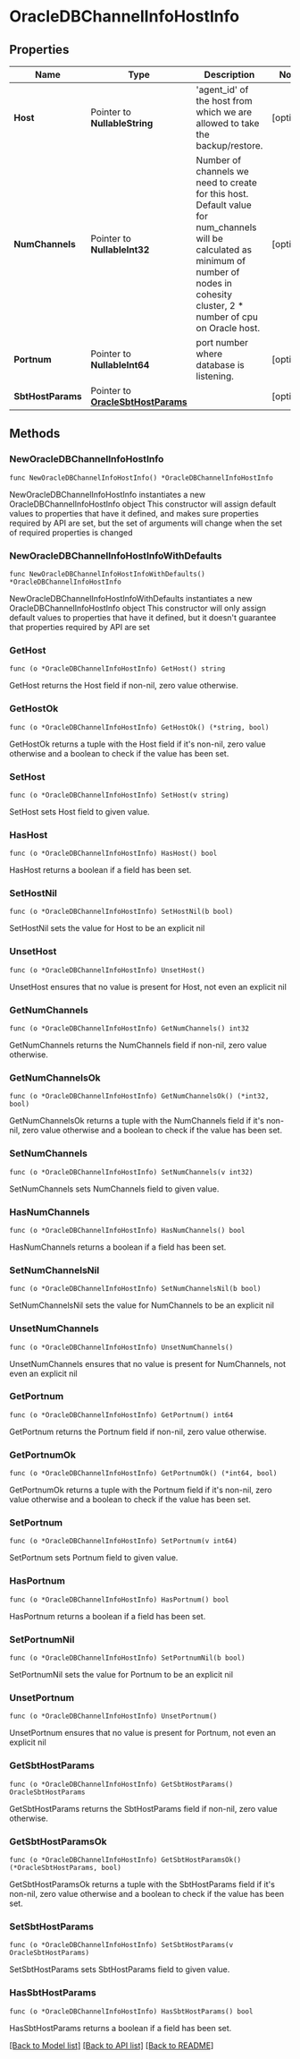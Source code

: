 # OracleDBChannelInfoHostInfo

## Properties

Name | Type | Description | Notes
------------ | ------------- | ------------- | -------------
**Host** | Pointer to **NullableString** | &#39;agent_id&#39; of the host from which we are allowed to take the backup/restore. | [optional] 
**NumChannels** | Pointer to **NullableInt32** | Number of channels we need to create for this host. Default value for num_channels will be calculated as minimum of number of nodes in cohesity cluster, 2 * number of cpu on Oracle host. | [optional] 
**Portnum** | Pointer to **NullableInt64** | port number where database is listening. | [optional] 
**SbtHostParams** | Pointer to [**OracleSbtHostParams**](OracleSbtHostParams.md) |  | [optional] 

## Methods

### NewOracleDBChannelInfoHostInfo

`func NewOracleDBChannelInfoHostInfo() *OracleDBChannelInfoHostInfo`

NewOracleDBChannelInfoHostInfo instantiates a new OracleDBChannelInfoHostInfo object
This constructor will assign default values to properties that have it defined,
and makes sure properties required by API are set, but the set of arguments
will change when the set of required properties is changed

### NewOracleDBChannelInfoHostInfoWithDefaults

`func NewOracleDBChannelInfoHostInfoWithDefaults() *OracleDBChannelInfoHostInfo`

NewOracleDBChannelInfoHostInfoWithDefaults instantiates a new OracleDBChannelInfoHostInfo object
This constructor will only assign default values to properties that have it defined,
but it doesn't guarantee that properties required by API are set

### GetHost

`func (o *OracleDBChannelInfoHostInfo) GetHost() string`

GetHost returns the Host field if non-nil, zero value otherwise.

### GetHostOk

`func (o *OracleDBChannelInfoHostInfo) GetHostOk() (*string, bool)`

GetHostOk returns a tuple with the Host field if it's non-nil, zero value otherwise
and a boolean to check if the value has been set.

### SetHost

`func (o *OracleDBChannelInfoHostInfo) SetHost(v string)`

SetHost sets Host field to given value.

### HasHost

`func (o *OracleDBChannelInfoHostInfo) HasHost() bool`

HasHost returns a boolean if a field has been set.

### SetHostNil

`func (o *OracleDBChannelInfoHostInfo) SetHostNil(b bool)`

 SetHostNil sets the value for Host to be an explicit nil

### UnsetHost
`func (o *OracleDBChannelInfoHostInfo) UnsetHost()`

UnsetHost ensures that no value is present for Host, not even an explicit nil
### GetNumChannels

`func (o *OracleDBChannelInfoHostInfo) GetNumChannels() int32`

GetNumChannels returns the NumChannels field if non-nil, zero value otherwise.

### GetNumChannelsOk

`func (o *OracleDBChannelInfoHostInfo) GetNumChannelsOk() (*int32, bool)`

GetNumChannelsOk returns a tuple with the NumChannels field if it's non-nil, zero value otherwise
and a boolean to check if the value has been set.

### SetNumChannels

`func (o *OracleDBChannelInfoHostInfo) SetNumChannels(v int32)`

SetNumChannels sets NumChannels field to given value.

### HasNumChannels

`func (o *OracleDBChannelInfoHostInfo) HasNumChannels() bool`

HasNumChannels returns a boolean if a field has been set.

### SetNumChannelsNil

`func (o *OracleDBChannelInfoHostInfo) SetNumChannelsNil(b bool)`

 SetNumChannelsNil sets the value for NumChannels to be an explicit nil

### UnsetNumChannels
`func (o *OracleDBChannelInfoHostInfo) UnsetNumChannels()`

UnsetNumChannels ensures that no value is present for NumChannels, not even an explicit nil
### GetPortnum

`func (o *OracleDBChannelInfoHostInfo) GetPortnum() int64`

GetPortnum returns the Portnum field if non-nil, zero value otherwise.

### GetPortnumOk

`func (o *OracleDBChannelInfoHostInfo) GetPortnumOk() (*int64, bool)`

GetPortnumOk returns a tuple with the Portnum field if it's non-nil, zero value otherwise
and a boolean to check if the value has been set.

### SetPortnum

`func (o *OracleDBChannelInfoHostInfo) SetPortnum(v int64)`

SetPortnum sets Portnum field to given value.

### HasPortnum

`func (o *OracleDBChannelInfoHostInfo) HasPortnum() bool`

HasPortnum returns a boolean if a field has been set.

### SetPortnumNil

`func (o *OracleDBChannelInfoHostInfo) SetPortnumNil(b bool)`

 SetPortnumNil sets the value for Portnum to be an explicit nil

### UnsetPortnum
`func (o *OracleDBChannelInfoHostInfo) UnsetPortnum()`

UnsetPortnum ensures that no value is present for Portnum, not even an explicit nil
### GetSbtHostParams

`func (o *OracleDBChannelInfoHostInfo) GetSbtHostParams() OracleSbtHostParams`

GetSbtHostParams returns the SbtHostParams field if non-nil, zero value otherwise.

### GetSbtHostParamsOk

`func (o *OracleDBChannelInfoHostInfo) GetSbtHostParamsOk() (*OracleSbtHostParams, bool)`

GetSbtHostParamsOk returns a tuple with the SbtHostParams field if it's non-nil, zero value otherwise
and a boolean to check if the value has been set.

### SetSbtHostParams

`func (o *OracleDBChannelInfoHostInfo) SetSbtHostParams(v OracleSbtHostParams)`

SetSbtHostParams sets SbtHostParams field to given value.

### HasSbtHostParams

`func (o *OracleDBChannelInfoHostInfo) HasSbtHostParams() bool`

HasSbtHostParams returns a boolean if a field has been set.


[[Back to Model list]](../README.md#documentation-for-models) [[Back to API list]](../README.md#documentation-for-api-endpoints) [[Back to README]](../README.md)


